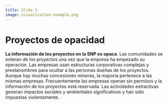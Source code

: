 ```yaml
---
title: Slide 3
image: visualization-example.png
---
```


# Proyectos de opacidad

**La información de los proyectos en la SNP es opaca**. Las comunidades se enteran de los proyectos una vez que la empresa ha empezado su operación. Las empresas usan estructuras corporativas complejas y prestanombres para ocultar a las personas dueñas de los proyectos. Aunque hay muchas concesiones mineras, la mayoría pertenece a las mismas empresas. Frecuentemente las empresas operan sin permisos y la información de los proyectos está reservada. Las actividades extractivas generan impactos sociales y ambientales significativos y han sido impuestas violentamente.
